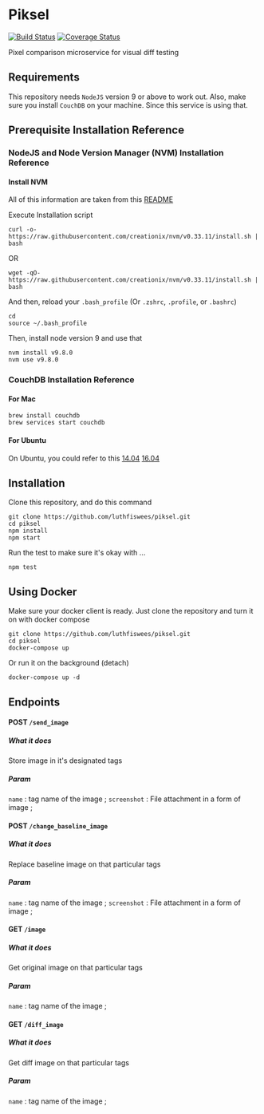 # Piksel
[![Build Status](https://travis-ci.org/luthfiswees/piksel.svg?branch=master)](https://travis-ci.org/luthfiswees/piksel) [![Coverage Status](https://coveralls.io/repos/github/luthfiswees/piksel/badge.svg?branch=experiment-sinon)](https://coveralls.io/github/luthfiswees/piksel?branch=experiment-sinon)

Pixel comparison microservice for visual diff testing

## Requirements
This repository needs `NodeJS` version 9 or above to work out.
Also, make sure you install `CouchDB` on your machine. Since this service is using that.

## Prerequisite Installation Reference

### NodeJS and Node Version Manager (NVM) Installation Reference
#### Install NVM
All of this information are taken from this [README](https://github.com/creationix/nvm)

Execute Installation script
```
curl -o- https://raw.githubusercontent.com/creationix/nvm/v0.33.11/install.sh | bash
```
OR
```
wget -qO- https://raw.githubusercontent.com/creationix/nvm/v0.33.11/install.sh | bash
```

And then, reload your `.bash_profile` (Or `.zshrc`, `.profile`, or `.bashrc`)
```
cd
source ~/.bash_profile
```

Then, install node version 9 and use that
```
nvm install v9.8.0
nvm use v9.8.0
```

### CouchDB Installation Reference
#### For Mac
```
brew install couchdb
brew services start couchdb
```
#### For Ubuntu
On Ubuntu, you could refer to this
[14.04](https://www.digitalocean.com/community/tutorials/how-to-install-couchdb-and-futon-on-ubuntu-14-04)
[16.04](https://www.hugeserver.com/kb/how-install-apache-couchdb-ubuntu-16/)

## Installation
Clone this repository, and do this command
```
git clone https://github.com/luthfiswees/piksel.git
cd piksel
npm install
npm start
```

Run the test to make sure it's okay with ...
```
npm test
```

## Using Docker
Make sure your docker client is ready. Just clone the repository and turn it on with docker compose
```
git clone https://github.com/luthfiswees/piksel.git
cd piksel
docker-compose up
```

Or run it on the background (detach)
```
docker-compose up -d
```

## Endpoints

#### POST `/send_image`
##### What it does
Store image in it's designated tags
##### Param
`name` : tag name of the image ; 
`screenshot` : File attachment in a form of image ;


#### POST `/change_baseline_image`
##### What it does
Replace baseline image on that particular tags
##### Param
`name` : tag name of the image ; 
`screenshot` : File attachment in a form of image ;


#### GET `/image`
##### What it does
Get original image on that particular tags
##### Param
`name` : tag name of the image ;


#### GET `/diff_image`
##### What it does
Get diff image on that particular tags
##### Param
`name` : tag name of the image ;
